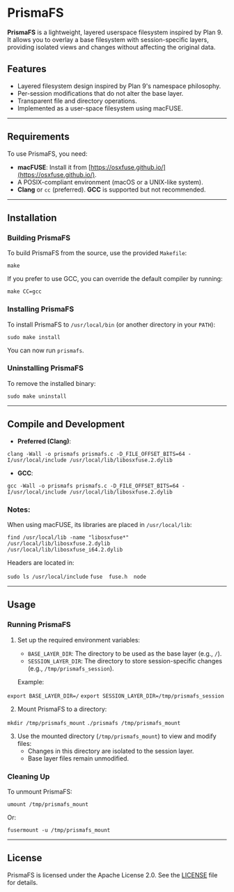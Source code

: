 # PrismaFS

**PrismaFS** is a lightweight, layered userspace filesystem inspired by Plan 9. It allows you to overlay a base filesystem with session-specific layers, providing isolated views and changes without affecting the original data.

## Features

- Layered filesystem design inspired by Plan 9's namespace philosophy.
- Per-session modifications that do not alter the base layer.
- Transparent file and directory operations.
- Implemented as a user-space filesystem using macFUSE.

---

## Requirements

To use PrismaFS, you need:

- **macFUSE**: Install it from [https://osxfuse.github.io/](https://osxfuse.github.io/).
- A POSIX-compliant environment (macOS or a UNIX-like system).
- **Clang** or `cc` (preferred). **GCC** is supported but not recommended.

---

## Installation

### **Building PrismaFS**

To build PrismaFS from the source, use the provided `Makefile`:

```make```

If you prefer to use GCC, you can override the default compiler by running:

```make CC=gcc```

### **Installing PrismaFS**

To install PrismaFS to `/usr/local/bin` (or another directory in your `PATH`):

```sudo make install```

You can now run `prismafs`.

### **Uninstalling PrismaFS**

To remove the installed binary:

```sudo make uninstall```

---

## Compile and Development

- **Preferred (Clang)**:

```clang -Wall -o prismafs prismafs.c -D_FILE_OFFSET_BITS=64 -I/usr/local/include /usr/local/lib/libosxfuse.2.dylib```

- **GCC**:

```gcc -Wall -o prismafs prismafs.c -D_FILE_OFFSET_BITS=64 -I/usr/local/include /usr/local/lib/libosxfuse.2.dylib```

### Notes:

When using macFUSE, its libraries are placed in `/usr/local/lib`:

```find /usr/local/lib -name "libosxfuse*"```
```/usr/local/lib/libosxfuse.2.dylib```
```/usr/local/lib/libosxfuse_i64.2.dylib```

Headers are located in:

```sudo ls /usr/local/include```
```fuse  fuse.h  node```

---

## Usage

### **Running PrismaFS**

1. Set up the required environment variables:
   - `BASE_LAYER_DIR`: The directory to be used as the base layer (e.g., `/`).
   - `SESSION_LAYER_DIR`: The directory to store session-specific changes (e.g., `/tmp/prismafs_session`).

   Example:

```export BASE_LAYER_DIR=/```
```export SESSION_LAYER_DIR=/tmp/prismafs_session```

2. Mount PrismaFS to a directory:

```mkdir /tmp/prismafs_mount```
```./prismafs /tmp/prismafs_mount```

3. Use the mounted directory (`/tmp/prismafs_mount`) to view and modify files:
   - Changes in this directory are isolated to the session layer.
   - Base layer files remain unmodified.

### **Cleaning Up**

To unmount PrismaFS:

```umount /tmp/prismafs_mount```

Or:

```fusermount -u /tmp/prismafs_mount```

---

## License

PrismaFS is licensed under the Apache License 2.0. See the [LICENSE](LICENSE) file for details.